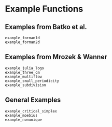 # Example Functions

## Examples from Batko et al.

```@docs
example_forman1d
example_forman2d
```

## Examples from Mrozek & Wanner

```@docs
example_julia_logo
example_three_cm
example_multiflow
example_small_periodicity
example_subdivision
```

## General Examples

```@docs
example_critical_simplex
example_moebius
example_nonunique
```

